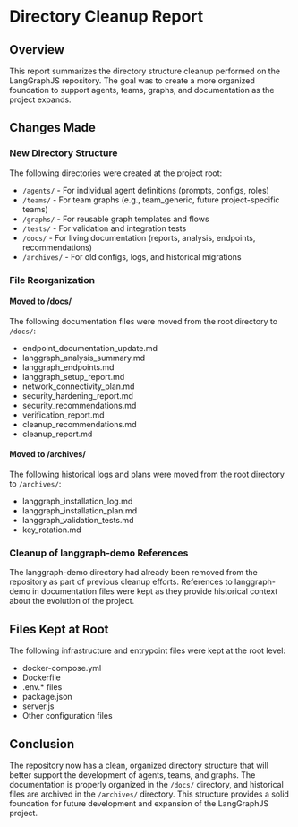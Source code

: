 # Directory Cleanup Report

## Overview

This report summarizes the directory structure cleanup performed on the LangGraphJS repository. The goal was to create a more organized foundation to support agents, teams, graphs, and documentation as the project expands.

## Changes Made

### New Directory Structure

The following directories were created at the project root:

- `/agents/` - For individual agent definitions (prompts, configs, roles)
- `/teams/` - For team graphs (e.g., team_generic, future project-specific teams)
- `/graphs/` - For reusable graph templates and flows
- `/tests/` - For validation and integration tests
- `/docs/` - For living documentation (reports, analysis, endpoints, recommendations)
- `/archives/` - For old configs, logs, and historical migrations

### File Reorganization

#### Moved to /docs/

The following documentation files were moved from the root directory to `/docs/`:
- endpoint_documentation_update.md
- langgraph_analysis_summary.md
- langgraph_endpoints.md
- langgraph_setup_report.md
- network_connectivity_plan.md
- security_hardening_report.md
- security_recommendations.md
- verification_report.md
- cleanup_recommendations.md
- cleanup_report.md

#### Moved to /archives/

The following historical logs and plans were moved from the root directory to `/archives/`:
- langgraph_installation_log.md
- langgraph_installation_plan.md
- langgraph_validation_tests.md
- key_rotation.md

### Cleanup of langgraph-demo References

The langgraph-demo directory had already been removed from the repository as part of previous cleanup efforts. References to langgraph-demo in documentation files were kept as they provide historical context about the evolution of the project.

## Files Kept at Root

The following infrastructure and entrypoint files were kept at the root level:
- docker-compose.yml
- Dockerfile
- .env.* files
- package.json
- server.js
- Other configuration files

## Conclusion

The repository now has a clean, organized directory structure that will better support the development of agents, teams, and graphs. The documentation is properly organized in the `/docs/` directory, and historical files are archived in the `/archives/` directory. This structure provides a solid foundation for future development and expansion of the LangGraphJS project.